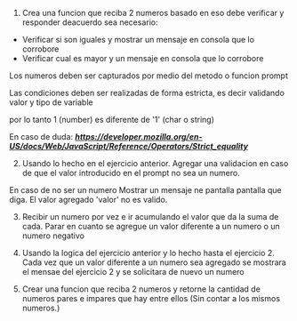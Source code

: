 1. Crea una funcion que reciba 2 numeros basado en eso debe verificar y responder deacuerdo sea necesario: 
* Verificar si son iguales y mostrar un mensaje en consola que lo corrobore
* Verificar cual es mayor y un mensaje en consola que lo corrobore

Los numeros deben ser capturados por medio del metodo o funcion prompt 

Las condiciones deben ser realizadas de forma estricta, es decir validando valor y tipo de variable 

por lo tanto 1 (number) es diferente de '1' (char o string)

En caso de duda: ***https://developer.mozilla.org/en-US/docs/Web/JavaScript/Reference/Operators/Strict_equality***


2. Usando lo hecho en el ejercicio anterior. Agregar una validacion en caso de que el valor introducido en el prompt no sea un numero.

En caso de no ser un numero Mostrar un mensaje ne pantalla pantalla que diga. 
El valor agregado 'valor' no es valido. 


3. Recibir un numero por vez e ir acumulando el valor que da la suma de cada. 
Parar en cuanto se agregue un valor diferente a un numero o un numero negativo 


4. Usando la logica del ejercicio anterior y lo hecho hasta el ejercicio 2.
Cada vez que un valor diferente a un numero sea agregado se mostrara el mensae del ejercicio 2 y se solicitara de nuevo un numero

5. Crear una funcion que reciba 2 numeros y retorne la cantidad de numeros pares e impares que hay entre ellos
(Sin contar a los mismos numeros.)
